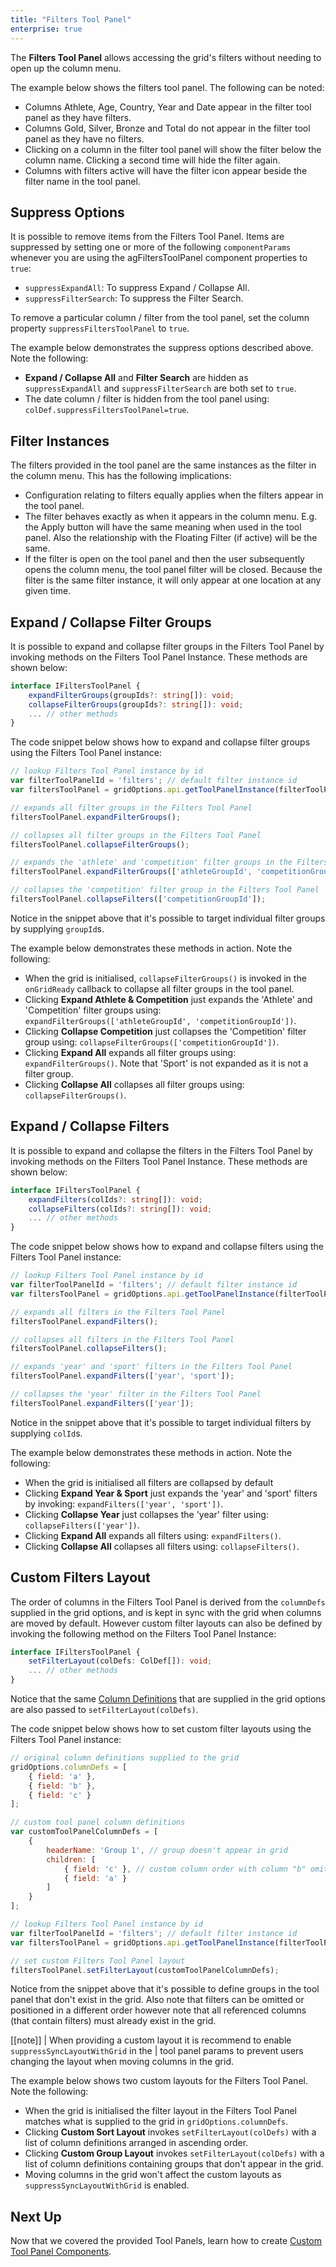 ```yaml
---
title: "Filters Tool Panel"
enterprise: true
---
```


The **Filters Tool Panel** allows accessing the grid's filters without needing to open up the column menu.

The example below shows the filters tool panel. The following can be noted:

- Columns Athlete, Age, Country, Year and Date appear in the filter tool panel as they have filters.
- Columns Gold, Silver, Bronze and Total do not appear in the filter tool panel as they have no filters.
- Clicking on a column in the filter tool panel will show the filter below the column name. Clicking a second time will hide the filter again.
- Columns with filters active will have the filter icon appear beside the filter name in the tool panel.

<grid-example title='Filter Tool Panel' name='simple' type='generated' options='{ "enterprise": true }'></grid-example>

## Suppress Options

It is possible to remove items from the Filters Tool Panel. Items are suppressed by setting one or more of the following `componentParams` whenever you are using the agFiltersToolPanel component properties to `true`:

- `suppressExpandAll`: To suppress Expand / Collapse All.
- `suppressFilterSearch`: To suppress the Filter Search.

To remove a particular column / filter from the tool panel, set the column property `suppressFiltersToolPanel` to `true`.

The example below demonstrates the suppress options described above. Note the following:

- **Expand / Collapse All** and **Filter Search** are hidden as `suppressExpandAll` and `suppressFilterSearch` are both set to `true`.
- The date column / filter is hidden from the tool panel using: `colDef.suppressFiltersToolPanel=true`.

<grid-example title='Suppress Options' name='suppress-options' type='generated' options='{ "enterprise": true, "exampleHeight": 610 }'></grid-example>

## Filter Instances

The filters provided in the tool panel are the same instances as the filter in the column menu. This has the following implications:

- Configuration relating to filters equally applies when the filters appear in the tool panel.
- The filter behaves exactly as when it appears in the column menu. E.g. the Apply button will have the same meaning when used in the tool panel. Also the relationship with the Floating Filter (if active) will be the same.
- If the filter is open on the tool panel and then the user subsequently opens the column menu, the tool panel filter will be closed. Because the filter is the same filter instance, it will only appear at one location at any given time.

## Expand / Collapse Filter Groups

It is possible to expand and collapse filter groups in the Filters Tool Panel by invoking methods on the Filters Tool Panel Instance. These methods are shown below:

```ts
interface IFiltersToolPanel {
    expandFilterGroups(groupIds?: string[]): void;
    collapseFilterGroups(groupIds?: string[]): void;
    ... // other methods
}
```

The code snippet below shows how to expand and collapse filter groups using the Filters Tool Panel instance:

```js
// lookup Filters Tool Panel instance by id
var filterToolPanelId = 'filters'; // default filter instance id
var filtersToolPanel = gridOptions.api.getToolPanelInstance(filterToolPanelId);

// expands all filter groups in the Filters Tool Panel
filtersToolPanel.expandFilterGroups();

// collapses all filter groups in the Filters Tool Panel
filtersToolPanel.collapseFilterGroups();

// expands the 'athlete' and 'competition' filter groups in the Filters Tool Panel
filtersToolPanel.expandFilterGroups(['athleteGroupId', 'competitionGroupId']);

// collapses the 'competition' filter group in the Filters Tool Panel
filtersToolPanel.collapseFilters(['competitionGroupId']);
```

Notice in the snippet above that it's possible to target individual filter groups by supplying `groupId`s.

The example below demonstrates these methods in action. Note the following:

- When the grid is initialised, `collapseFilterGroups()` is invoked in the `onGridReady` callback to collapse all filter groups in the tool panel.
- Clicking **Expand Athlete & Competition** just expands the 'Athlete' and 'Competition' filter groups using: `expandFilterGroups(['athleteGroupId', 'competitionGroupId'])`.
- Clicking **Collapse Competition** just collapses the 'Competition' filter group using: `collapseFilterGroups(['competitionGroupId'])`.
- Clicking **Expand All** expands all filter groups using: `expandFilterGroups()`. Note that 'Sport' is not expanded as it is not a filter group.
- Clicking **Collapse All** collapses all filter groups using: `collapseFilterGroups()`.

<grid-example title='Expand / Collapse Groups' name='expand-collapse-groups' type='generated' options='{ "enterprise": true }'></grid-example>

## Expand / Collapse Filters

It is possible to expand and collapse the filters in the Filters Tool Panel by invoking methods on the Filters Tool Panel Instance. These methods are shown below:

```ts
interface IFiltersToolPanel {
    expandFilters(colIds?: string[]): void;
    collapseFilters(colIds?: string[]): void;
    ... // other methods
}
```

The code snippet below shows how to expand and collapse filters using the Filters Tool Panel instance:

```js
// lookup Filters Tool Panel instance by id
var filterToolPanelId = 'filters'; // default filter instance id
var filtersToolPanel = gridOptions.api.getToolPanelInstance(filterToolPanelId);

// expands all filters in the Filters Tool Panel
filtersToolPanel.expandFilters();

// collapses all filters in the Filters Tool Panel
filtersToolPanel.collapseFilters();

// expands 'year' and 'sport' filters in the Filters Tool Panel
filtersToolPanel.expandFilters(['year', 'sport']);

// collapses the 'year' filter in the Filters Tool Panel
filtersToolPanel.expandFilters(['year']);
```

Notice in the snippet above that it's possible to target individual filters by supplying `colId`s.

The example below demonstrates these methods in action. Note the following:

- When the grid is initialised all filters are collapsed by default
- Clicking **Expand Year &amp; Sport** just expands the 'year' and 'sport' filters by invoking: `expandFilters(['year', 'sport'])`.
- Clicking **Collapse Year** just collapses the 'year' filter using: `collapseFilters(['year'])`.
- Clicking **Expand All** expands all filters using: `expandFilters()`.
- Clicking **Collapse All** collapses all filters using: `collapseFilters()`.

<grid-example title='Expand / Collapse Filters' name='expand-collapse-filters' type='generated' options='{ "enterprise": true }'></grid-example>

## Custom Filters Layout

The order of columns in the Filters Tool Panel is derived from the `columnDefs` supplied in the grid options, and is kept in sync with the grid when columns are moved by default. However custom filter layouts can also be defined by invoking the following method on the Filters Tool Panel Instance:

```ts
interface IFiltersToolPanel {
    setFilterLayout(colDefs: ColDef[]): void;
    ... // other methods
}
```

Notice that the same [Column Definitions](../column-definitions/) that are supplied in the grid options are also passed to `setFilterLayout(colDefs)`.

The code snippet below shows how to set custom filter layouts using the Filters Tool Panel instance:

```js
// original column definitions supplied to the grid
gridOptions.columnDefs = [
    { field: 'a' },
    { field: 'b' },
    { field: 'c' }
];

// custom tool panel column definitions
var customToolPanelColumnDefs = [
    {
        headerName: 'Group 1', // group doesn't appear in grid
        children: [
            { field: 'c' }, // custom column order with column "b" omitted
            { field: 'a' }
        ]
    }
];

// lookup Filters Tool Panel instance by id
var filterToolPanelId = 'filters'; // default filter instance id
var filtersToolPanel = gridOptions.api.getToolPanelInstance(filterToolPanelId);

// set custom Filters Tool Panel layout
filtersToolPanel.setFilterLayout(customToolPanelColumnDefs);
```

Notice from the snippet above that it's possible to define groups in the tool panel that don't exist in the grid. Also note that filters can be omitted or positioned in a different order however note that all referenced columns (that contain filters) must already exist in the grid.

[[note]]
| When providing a custom layout it is recommend to enable `suppressSyncLayoutWithGrid` in the
| tool panel params to prevent users changing the layout when moving columns in the grid.

The example below shows two custom layouts for the Filters Tool Panel. Note the following:


- When the grid is initialised the filter layout in the Filters Tool Panel matches what is supplied to the grid in `gridOptions.columnDefs`.
- Clicking **Custom Sort Layout** invokes `setFilterLayout(colDefs)` with a list of column definitions arranged in ascending order.
- Clicking **Custom Group Layout** invokes `setFilterLayout(colDefs)` with a list of column definitions containing groups that don't appear in the grid.
- Moving columns in the grid won't affect the custom layouts as `suppressSyncLayoutWithGrid` is enabled.

<grid-example title='Custom Filters Layout' name='custom-layout' type='generated' options='{ "enterprise": true }'></grid-example>

## Next Up

Now that we covered the provided Tool Panels, learn how to create [Custom Tool Panel Components](../component-tool-panel/).

